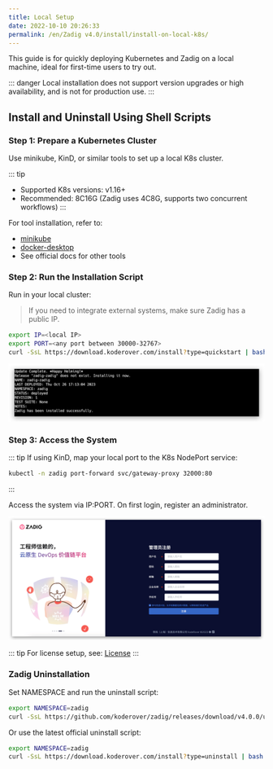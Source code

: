 ```yaml
---
title: Local Setup
date: 2022-10-10 20:26:33
permalink: /en/Zadig v4.0/install/install-on-local-k8s/
---
```


This guide is for quickly deploying Kubernetes and Zadig on a local machine, ideal for first-time users to try out.

::: danger
Local installation does not support version upgrades or high availability, and is not for production use.
:::

## Install and Uninstall Using Shell Scripts

### Step 1: Prepare a Kubernetes Cluster

Use minikube, KinD, or similar tools to set up a local K8s cluster.

::: tip
- Supported K8s versions: v1.16+
- Recommended: 8C16G (Zadig uses 4C8G, supports two concurrent workflows)
:::

For tool installation, refer to:

- [minikube](https://minikube.sigs.k8s.io/docs/start/)
- [docker-desktop](https://www.docker.com/products/docker-desktop/)
- See official docs for other tools

### Step 2: Run the Installation Script

Run in your local cluster:

> If you need to integrate external systems, make sure Zadig has a public IP.

```bash
export IP=<local IP>
export PORT=<any port between 30000-32767>
curl -SsL https://download.koderover.com/install?type=quickstart | bash
```
![Local installation](../../../_images/install_zadig_on_local_1.png)

### Step 3: Access the System

::: tip
If using KinD, map your local port to the K8s NodePort service:

```bash
kubectl -n zadig port-forward svc/gateway-proxy 32000:80
```
:::

Access the system via IP:PORT. On first login, register an administrator.

![Local installation](../../../_images/install_zadig_on_init.png)

::: tip
For license setup, see: [License](/en/Zadig%20v4.0/enterprise-mgr/#license)
:::

### Zadig Uninstallation

Set NAMESPACE and run the uninstall script:

```bash
export NAMESPACE=zadig
curl -SsL https://github.com/koderover/zadig/releases/download/v4.0.0/uninstall.sh | bash
```

Or use the latest official uninstall script:

```bash
export NAMESPACE=zadig
curl -SsL https://download.koderover.com/install?type=uninstall | bash
```
